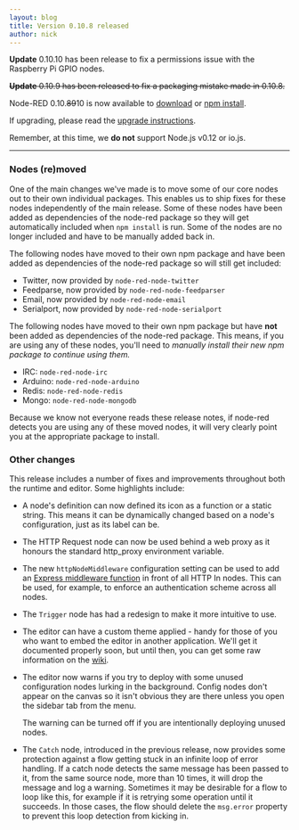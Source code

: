 ```yaml
---
layout: blog
title: Version 0.10.8 released
author: nick
---
```


**Update** 0.10.10 has been release to fix a permissions issue with the Raspberry Pi GPIO nodes.

~~**Update** 0.10.9 has been released to fix a packaging mistake made in 0.10.8.~~

Node-RED 0.10.~~89~~10 is now available to [download](https://github.com/node-red/node-red/releases/download/0.10.10/node-red-0.10.10.zip) or [npm install](https://npmjs.org/package/node-red).

If upgrading, please read the [upgrade instructions](http://nodered.org/docs/getting-started/upgrading.html).

Remember, at this time, we **do not** support Node.js v0.12 or io.js.

---

### Nodes (re)moved

One of the main changes we've made is to move some of our core nodes out to their own individual packages. This enables us to ship fixes for these nodes independently of the main release. Some of these nodes have been added as dependencies of the node-red package so they will get automatically included when `npm install` is run. Some of the nodes are no longer included and have to be manually added back in.

The following nodes have moved to their own npm package and have been added as dependencies of the node-red package so will still get included:

 - Twitter, now provided by `node-red-node-twitter`
 - Feedparse, now provided by `node-red-node-feedparser`
 - Email, now provided by `node-red-node-email`
 - Serialport, now provided by `node-red-node-serialport`


The following nodes have moved to their own npm package but have **not** been added as dependencies of the node-red package. This means, if you are using any of these nodes, you'll need to *manually install their new npm package to continue using them.*

 - IRC: `node-red-node-irc`
 - Arduino: `node-red-node-arduino`
 - Redis: `node-red-node-redis`
 - Mongo: `node-red-node-mongodb`

Because we know not everyone reads these release notes, if node-red detects you are using any of these moved nodes, it will very clearly point you at the appropriate package to install.


### Other changes

This release includes a number of fixes and improvements throughout both the runtime and editor. Some highlights include:

- A node's definition can now defined its icon as a function or a static string. This means it can be dynamically changed based on a node's configuration, just as its label can be.

- The HTTP Request node can now be used behind a web proxy as it honours the standard http_proxy environment variable.

- The new `httpNodeMiddleware` configuration setting can be used to add an [Express middleware function](http://expressjs.com/guide/using-middleware.html#middleware.application) in front of all HTTP In nodes. This can be used, for example, to enforce an authentication scheme across all nodes.

- The `Trigger` node has had a redesign to make it more intuitive to use.

- The editor can have a custom theme applied - handy for those of you who want to embed the editor in another application. We'll get it documented properly soon, but until then, you can get some raw information on the [wiki](https://github.com/node-red/node-red/wiki/Design%3A-Editor-Themes).

- The editor now warns if you try to deploy with some unused configuration nodes lurking in the background. Config nodes don't appear on the canvas so it isn't obvious they are there unless you open the sidebar tab from the menu.

  The warning can be turned off if you are intentionally deploying unused nodes.

- The `Catch` node, introduced in the previous release, now provides some protection against a flow getting stuck in an infinite loop of error handling. If a catch node detects the same message has been passed to it, from the same source node, more than 10 times, it will drop the message and log a warning. Sometimes it may be desirable for a flow to loop like this, for example if it is retrying some operation until it succeeds. In those cases, the flow should delete the `msg.error` property to prevent this loop detection from kicking in.
